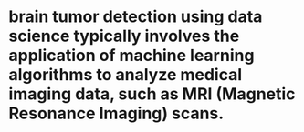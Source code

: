  
# brain tumor detection using data science typically involves the application of machine learning algorithms to analyze medical imaging data, such as MRI (Magnetic Resonance Imaging) scans.
